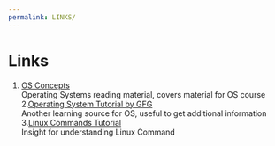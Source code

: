 ```yaml
---
permalink: LINKS/
---
```

# Links
1. [OS Concepts](https://codex.cs.yale.edu/avi/os-book/OS10/slide-dir/)<br>
Operating Systems reading material, covers material for OS course
2.[Operating System Tutorial by GFG](https://www.geeksforgeeks.org/operating-systems/)<br>
Another learning source for OS, useful to get additional information
3.[Linux Commands Tutorial](https://www.youtube.com/watch?v=gd7BXuUQ91w)<br>
Insight for understanding Linux Command
